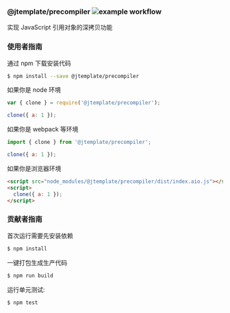 ### @jtemplate/precompiler ![example workflow](https://github.com/jtemplate/precompiler/actions/workflows/ci.yml/badge.svg)

实现 JavaScript 引用对象的深拷贝功能

### 使用者指南

通过 npm 下载安装代码

```bash
$ npm install --save @jtemplate/precompiler
```

如果你是 node 环境

```js
var { clone } = require('@jtemplate/precompiler');

clone({ a: 1 });
```

如果你是 webpack 等环境

```js
import { clone } from '@jtemplate/precompiler';

clone({ a: 1 });
```

如果你是浏览器环境

```html
<script src="node_modules/@jtemplate/precompiler/dist/index.aio.js"></script>
<script>
  clone({ a: 1 });
</script>
```

### 贡献者指南

首次运行需要先安装依赖

```bash
$ npm install
```

一键打包生成生产代码

```bash
$ npm run build
```

运行单元测试:

```bash
$ npm test
```
